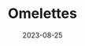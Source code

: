 ---
title: Omelettes
date: 2023-08-25
tags: ['eggs', 'breakfast']
steps:
    - fry up some pancetta in a pan (the cubed ones are good)
    - crack the eggs into a bowl and whisk them through a sif
    - add some salt, pepper, milk, touch of rising agent (baking powder, baking soda, etc) and whisk it all together
    - heat up a pan with some butter on medium heat (or the same pan you used for the pancetta)
    - once the butter is melted add the eggs
    - let it cook for a bit and then stir it around with a spatula
    - once the eggs are almost cooked add some cheese and fold the omelette in half
    - let it cook for a bit longer and then serve
ingredients:
    - eggs
    - pancetta
    - cheese (cheddar, parmesan, feta, etc)
    - butter
    - salt
    - pepper
---